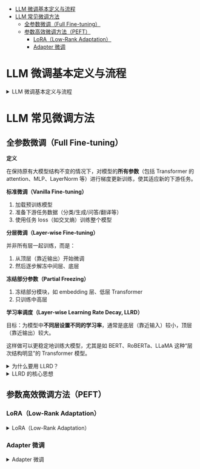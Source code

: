 - [LLM 微调基本定义与流程](#llm-微调基本定义与流程)
- [LLM 常见微调方法](#llm-常见微调方法)
  - [全参数微调（Full Fine-tuning）](#全参数微调full-fine-tuning)
  - [参数高效微调方法（PEFT）](#参数高效微调方法peft)
    - [LoRA（Low-Rank Adaptation）](#loralow-rank-adaptation)
    - [Adapter 微调](#adapter-微调)


# LLM 微调基本定义与流程

<details>
<summary>LLM 微调基本定义与流程</summary>

<br>

**定义**

> 大模型的微调（fine-tuning）是指在预训练模型（如 GPT、BERT、LLaMA 等）基础上，**使用特定任务或领域的数据**对模型进行**再次训练**，以适应具体应用场景的需求。

**基本流程**

> 1. 选择预训练模型：选择一个经过大规模语料训练的模型，如 LLaMA、GPT-3、BERT、ChatGLM 等。
> 2. 准备数据集：数据应针对具体任务，数据格式需与模型输入兼容，通常是 JSON 格式。
>    1. 文本分类：标签化的文本数据
>    2. 问答系统：问答对
>    3. 对话系统：多轮对话
>    4. 信息抽取：带标注的文本等
> 3. 选择微调方法：
>    1. 全参数微调（Full Fine-tuning）
>    2. 参数高效微调（PEFT）
> 4. 训练设置：
>    1. 超参数设置（学习率、批大小、训练轮次）
>    2. 设备选择（GPU/TPU，分布式训练）
> 5. 评估与部署：
>    1. 在验证集测试效果
>    2. 保存模型权重用于部署

</details>

# LLM 常见微调方法

## 全参数微调（Full Fine-tuning）

**定义**

在保持原有大模型结构不变的情况下，对模型的**所有参数**（包括 Transformer 的 attention、MLP、LayerNorm 等）进行梯度更新训练，使其适应新的下游任务。

**标准微调（Vanilla Fine-tuning）**

1. 加载预训练模型
2. 准备下游任务数据（分类/生成/问答/翻译等）
3. 使用任务 loss（如交叉熵）训练整个模型

**分层微调（Layer-wise Fine-tuning）**

并非所有层一起训练，而是：

1. 从顶层（靠近输出）开始微调
2. 然后逐步解冻中间层、底层

**冻结部分参数（Partial Freezing）**

1. 冻结部分模块，如 embedding 层、低层 Transformer
2. 只训练中高层

**学习率调度（Layer-wise Learning Rate Decay, LLRD）**

目标：为模型中**不同层设置不同的学习率**，通常是底层（靠近输入）较小，顶层（靠近输出）较大。

这样做可以更稳定地训练大模型，尤其是如 BERT、RoBERTa、LLaMA 这种“层次结构明显”的 Transformer 模型。

<details>
<summary>为什么要用 LLRD？</summary>

<br>

> 大模型中各层的语义含义不同：
> 
> | 层级              | 表达内容                 | 微调建议                 |
> | ----------------- | ------------------------ | ------------------------ |
> | 底层（input 近）  | 通用特征（如词法、句法） | 保留原始能力（学习率小） |
> | 中间层            | 半通用语义               | 适度调整                 |
> | 顶层（output 近） | 任务相关特征（如分类）   | 重点微调（学习率大）     |

</details>


<details>
<summary>LLRD 的核心思想</summary>

<br>

> 给模型的每一层分配不同的学习率，通常按照指数衰减：
> 
> $$
> lr_l = base\_lr \times (decay\_rate)^{L-l-1}
> $$
> 
> 其中：
> - $l$：当前层编号（从底到顶）
> - $L$：总层数
> - $base\_lr$：顶层的初始学习率
> - $decay\_rate$：通常是 0.8 ~ 0.95
> 
> 使用示例：
> 
> | 情况                    | 建议                            |
> | ----------------------- | ------------------------------- |
> | 模型层数多（12 层以上） | 强烈建议使用 LLRD，微调更稳定   |
> | 训练数据量少            | LLRD 可避免模型过度拟合底层参数 |
> | 使用低学习率训练        | 配合 LLRD 提升梯度利用效率      |
> | 与全参数微调搭配        | 非常适合，互补                  |


</details>

## 参数高效微调方法（PEFT）

### LoRA（Low-Rank Adaptation）

<details>
<summary>LoRA（Low-Rank Adaptation）</summary>

<br>

**LoRA 的核心思想**

> 用低秩矩阵近似表示参数的微调变化，只训练这部分低秩矩阵，而不更新原始模型参数。
> 
> 以 Transformer 中的线性层为例：
> 
> - 原始的线性层为一个权重矩阵 $W_0\in{\mathbb{R}^{d\times{k}}}$，输入为 $x\in{\mathbb{R}^k}$，输出为 $y=W_0x$
> - 微调的目标是让 $W_0$ 稍作变化：$W=W_0+\Delta{W}$
> - 问题在于直接训练 $\Delta{W}\in{\mathbb{R}^{d\times{k}}}$ 仍然很大
> 
> LoRA 的做法：
> 
> - 用两个低秩矩阵 $A\in{\mathbb{R}^{d\times{r}}}$、$B\in{\mathbb{R}^{r\times{k}}}$ 近似表示 $\Delta{W}$，即 $\Delta \approx AB$
> - $r\ll \min (d,k)$，所以参数量大大减少，从 $dk$ 减少到 $r(d+k)$
> - 同时冻结原始参数 $W_0$，只训练 $A$ 和 $B$。

**数学形式表达**

> 设原始线性变换为：
> 
> $$
> y=W_0x
> $$
> 
> 引入 LoRA 后，新的线性变换为：
> 
> $$
> y=W_0x+\Delta Wx=W_0x+ABx
> $$
> 
> 其中：
> 
> - $W_0\in{\mathbb{R}^{d\times{k}}}$：冻结的原始权重
> - $A\in{\mathbb{R}^{d\times{r}}}$：可训练的矩阵
> - $B\in{\mathbb{R}^{r\times{k}}}$：可训练的矩阵
> - $r$ 是秩，决定了压缩程度，通常 $r=4,8,16$ 等
> - 由于 $rank(AB)\leq r$，这就构成了一个低秩近似
> 
> 有时还会加入缩放因子 $\alpha$，使输出更稳定：
> 
> $$
> y=W_0x+\frac{\alpha}{r}ABx
> $$

**什么是低秩矩阵？为什么两个低秩矩阵可以表示原来的矩阵？**

> 矩阵的秩可以理解为**矩阵中包含的有效信息维度的数量**，也就是线性无关的行（或列）的最大数量。
> 
> - 对于一个 $d\times k$ 的矩阵 $W$，如果它的秩是 $r$，说明它实际上只包含 $r$ 维的有效信息。
> - 通俗点说，它“看上去”是 $d\times k$，但其实信息都集中在一个低维空间里。
> 
> 任意一个秩为 $r$ 的矩阵 $\Delta{W}\in{\mathbb{R}^{d\times{k}}}$，都可以分解为两个矩阵的乘积：
> 
> $$
> W=AB,其中 A\in{\mathbb{R}^{d\times{r}}}, B\in{\mathbb{R}^{r\times{k}}}
> $$
> 
> 这是线性代数中著名的定理，例如 **SVD**（奇异值分解）就可以用来得到最优的低秩近似。
> 
> 在 LoRA 中，我们不是去精确分解原始 $W$，而是让更新量 $\Delta W$，**从一开始就限制在一个低秩空间**（因为训练参数就这么多），这样保证微调是轻量的。

**训练与推理阶段**

> 训练阶段：冻结原始模型权重 $W_0$，只训练 $A$ 和 $B$，参数量显著减少，训练更快、占用更少内存。
> 推理阶段：可以选择将 $W=W_0+AB$ **合并**成一个矩阵推理；或者保持**分离**结构计算 $W_0x+ABx$
> 
> |      | 合并推理                                                                           | 分离推理                                                                       |
> | ---- | ---------------------------------------------------------------------------------- | ------------------------------------------------------------------------------ |
> | 优点 | 推理更快，只需一次矩阵乘法。                                                       | 模块化，可以动态加载不同的 $A$ 和 $B$ 比如做多任务、多语言时切换 LoRA 更方便。 |
> | 缺点 | 如果任务很多、需要动态加载不同任务的 LoRA 参数，就必须为每个任务都构建一个新的 $W$ | 比合并方式慢一点（额外一次乘法和加法），占用更多内存。                         |


**模型中哪些矩阵要用LoRA，怎么选**

> 选择使用LoRA的依据：
> - 对模型表现最关键的层（如 attention 中的 Q、V）
> - 参数量大的层（线性层更适合低秩分解）
> - 在不同任务中变化比较大的层（更值得微调）
> 
> 比如对于原来的 Query 投影会变成：
> 
> $$
> Q = W_q x + \frac{\alpha}{r} A_q B_q x
> $$
> 
> 其中的 $A_q$ 和 $B_q$ 是 LoRA 添加的低秩模块，只有这两个是可训练参数。

**LoRA与原始权重参数是怎么共存的**

> **LoRA 不会替换或修改原始模型参数，而是“旁路地添加一个可学习的低秩偏置项”，在前向传播时与原始输出相加，在反向传播时只更新低秩参数。**
> 
> **LoRA 的核心价值是“旁路添加”而不是“替换”：**
> 
> 1. 原始模型就像高速公路
> 2. LoRA 是旁边加了一条可调节的辅道
> 3. 推理时，原始高速公路照旧跑车，LoRA 的辅道可以开关（合并、移除都行）
> 
> | 问题               | 说明                             |
> | ------------------ | -------------------------------- |
> | 是否修改原始参数 W | ❌ 不改                           |
> | 是否添加新参数     | ✅ 添加 BA，秩很低                |
> | 是否可独立部署     | ✅ 原始模型和 LoRA 参数可分开保存 |
> | 推理时是否可合并   | ✅ 可合并为新 W                   |
> | 是否替代原矩阵     | ❌ 不是替换，而是“添加扰动”       |

**LoRA优缺点与使用建议**

> | 优点                       | 说明                                                                                                   |
> | -------------------------- | ------------------------------------------------------------------------------------------------------ |
> | 显著减少训练参数量         | 只训练两个小矩阵，相比于数亿全量参数，节省训练开销巨大 （<1%）                                         |
> | 省显存                     | 不更新原模型参数，避免了反向传播中巨大的梯度缓存，显著降低显存使用                                     |
> | 模块化设计，便于部署与共享 | LoRA 参数是外挂模块，不影响原始模型权重，可重复使用，可在多个任务间共享底座模型，只传/存小模型参数即可 |
> | 支持热插拔与推理融合       | 推理时可“合并 LoRA”到原参数中，部署灵活高效，或动态开启/关闭 LoRA 模块进行 A/B 测试                    |
> | 训练更快，资源利用率更高   | 少参数可更快收敛；多个任务可并行训练多个 LoRA，不需要复制整个模型                                      |
> | 适合多任务微调或少样本学习 | 多个 LoRA 对应多个任务（如对话、摘要、情感分析），只需载入对应 LoRA 权重即可切换任务                   |
> 
> | 缺点                                   | 说明                                                                                                       |
> | -------------------------------------- | ---------------------------------------------------------------------------------------------------------- |
> | 性能可能不如全参微调（尤其数据量足时） | LoRA 的表达能力受限于秩 r，如果任务复杂、训练数据丰富，LoRA 的最终表现略逊全参微调（特别是在领域外迁移时） |
> | 不适合所有模块                         | LoRA 通常插入到 Attention 的 Q、V 或 Linear 层，对于非 Transformer 架构或 CNN、RNN 等模型适配性差          |
> | 需要调试超参数（rank、alpha）          | 不同任务对 LoRA 的秩（r）和缩放因子（α）敏感，需要试验调整，缺乏通用默认值                                 |
> | 引入结构复杂性                         | 多个 LoRA 插件（多任务场景）管理复杂，部署流程需要适配 LoRA 合并或动态载入，可能增加工程复杂度             |
> | 对低层特征学习能力有限                 | 由于只在高层添加微调能力，如果任务强依赖于低层感知（如多模态、图像分割），LoRA 表现可能受限                |
> 
> | 场景                   | 是否推荐使用 LoRA | 理由                                  |
> | ---------------------- | ----------------- | ------------------------------------- |
> | 文本分类 / NLU 任务    | ✅ 推荐            | 高层语义表达，LoRA 表现良好           |
> | 文本生成 / 翻译任务    | ✅ 推荐            | 模型容量大时，LoRA 具备很强的效率优势 |
> | 小样本或私有数据微调   | ✅ 强烈推荐        | 快速上手，成本低，适合少样本          |
> | 多任务共享底座模型     | ✅ 非常适合        | 每个任务一组 LoRA 权重即可            |
> | 图像任务或低层特征重要 | ❌ 不推荐          | 不适合结构完全不同的模型              |
> | 大量标注数据且资源充足 | ✅ 全参微调优先    | 性能上限更高                          |


</details>


### Adapter 微调

<details>
<summary>Adapter 微调</summary>

<br>

**核心思想**

> 在预训练模型的每一层或若干层之间**插入一个小型的“Adapter 模块”**，并且只训练这些模块的参数，其它原始模型参数保持冻结不变。
> 
> 这边是加了一个**模块**，而LoRA则是加了个 $\Delta W$，这是很大的区别。

**Adapter 模块结构**

> Adapter 模块一般是一个小型 MLP，采用瓶颈结构：
> 
> $$
> Adapter(x)=x+W_{up}\times ReLU(W_{down}x)
> $$
> 
> 其中：
> - $W_{down}\in \mathbb{R}^{d\times r}$：降维矩阵（r 是 bottleneck 维度，如 8、16）
> - $W_{up}\in \mathbb{R}^{r\times d}$：升维矩阵
> - 输入/输出维度不变，因此可以与主干模型无缝集成
> - 使用残差连接（加法），避免破坏原始特征

**Adapter 优缺点**

> | 优点             | 说明                                                                    |
> | ---------------- | ----------------------------------------------------------------------- |
> | 极大减少训练参数 | 只需训练 Adapter，小模型存储部署方便                                    |
> | 保留原始知识     | 主干模型保持冻结，不破坏已有的预训练知识                                |
> | 适用于多任务训练 | 每个任务独立训练 Adapter，主干模型共享（避免灾难性遗忘）                |
> | 动态插拔         | 推理时可插入/卸载 Adapter，灵活部署                                     |
> | 易于集成现有框架 | HuggingFace Transformers 已广泛支持 Adapter 加载与微调（如 AdapterHub） |
> 
> | 缺点               | 说明                                                          |
> | ------------------ | ------------------------------------------------------------- |
> | 表达能力受限       | Adapter 参数少，对复杂任务拟合能力不如全参数微调              |
> | 插入位置敏感       | 插入在 Attention 后 or FFN 后，位置选择影响性能，需要实验调整 |
> | 超参数需调试       | bottleneck 尺寸、激活函数、残差连接方式等均需调优             |
> | 增加训练代码复杂性 | 不如普通微调“直接训练模型”那么直观                            |

**Adapter与LoRA对比！！！**

> | 对比项             | LoRA                                            | Adapter                              |
> | ------------------ | ----------------------------------------------- | ------------------------------------ |
> | 训练的对象         | $\Delta W$ （在已有权重矩阵上加一个低秩扰动项） | 插入一个完整的MLP模块（非线性+残差） |
> | 是否训练原始参数   | 不训练                                          | 不训练                               |
> | 是否修改主模型输出 | 是，修改了输出                                  | 是，Adapter的残差路径会添加到主路径  |
> | 是否修改模型结构   | 否，只影响输出，不改变结构                      | 是，真正新增了模块和参数             |
> | 构造复杂度         | 只加线性低秩扰动，无需新增激活函数              | 新增模块+非线性                      |
> | 参数量             | 非常少（只训练$r<<d$的矩阵）                    | 也较少，但比LoRA多，且多了非线性操作 |
> | 部署合并/插入方式  | **可选择**合并到原有参数：$W^{'}=W+\Delta W$      | 不合并，是一个新的组件，只能保留外挂 |
> | 框架兼容性         | 极高（保持原模型结构）                          | 需要模型支持结构插入                 |


</details>



<!-- (3) Prefix Tuning / Prompt Tuning
原理：在模型输入前添加可学习的“前缀”（tokens 或 embedding）

Prefix-Tuning：

训练可学习的“前缀向量”，不更改主模型参数

Prompt Tuning：

在原始输入前添加一些可训练的 prompt tokens

优点：

更轻量级（只训练少量向量）

缺点：

表现略逊于全参数微调和 LoRA

需要精心设计 prompt embedding 的位置和数量

## 主流框架支持
| 框架                          | 支持的微调方式                   | 特点                |
| ----------------------------- | -------------------------------- | ------------------- |
| Hugging Face Transformers     | Full、LoRA、Adapter、Prefix      | 社区活跃、文档完备  |
| PEFT（from Hugging Face）     | LoRA、Prompt、IA³、Prefix        | 专注高效微调        |
| LLaMA-Factory / FastChat      | 支持 LLaMA、ChatGLM 的 LoRA 微调 | 支持对话模型        |
| OpenDelta                     | 支持 Adapter、LoRA、Prefix 等    | 支持各种 Delta 模型 |
| ColossalAI / DeepSpeed / FSDP | 高性能训练优化                   | 多用于全参数微调    |

## 实战场景举例
示例：使用 Hugging Face 对 LLaMA 模型进行 LoRA 微调
```python
from peft import get_peft_model, LoraConfig, TaskType
from transformers import AutoModelForCausalLM, AutoTokenizer

model = AutoModelForCausalLM.from_pretrained("meta-llama/Llama-2-7b-hf")
tokenizer = AutoTokenizer.from_pretrained("meta-llama/Llama-2-7b-hf")

lora_config = LoraConfig(
    r=8,
    lora_alpha=32,
    target_modules=["q_proj", "v_proj"],
    lora_dropout=0.05,
    bias="none",
    task_type=TaskType.CAUSAL_LM
)

model = get_peft_model(model, lora_config)
model.print_trainable_parameters()
```
之后使用 Trainer 训练即可。

## 如何选择微调方式？

| 条件/目标            | 推荐微调方法             |
| -------------------- | ------------------------ |
| 数据量大，资源足够   | 全参数微调               |
| 希望快速实验、部署   | LoRA                     |
| 多任务共享模型       | Adapter                  |
| 极限压缩参数         | Prompt/Prefix Tuning     |
| 不允许改动原模型参数 | PEFT 系列（尤其是 LoRA） |

## 微调 vs RAG vs Prompt Engineering

| 技术                | 是否训练  | 参数量 | 适用场景                 |
| ------------------- | --------- | ------ | ------------------------ |
| 微调                | ✅         | 中/大  | 精准任务适配             |
| RAG（检索增强生成） | ❌（可选） | 小     | 文档问答、知识密集型任务 |
| Prompt Engineering  | ❌         | 无     | 零样本、快速构建         | -->
